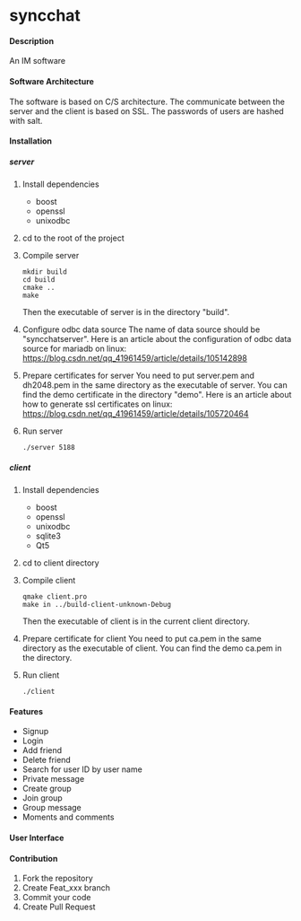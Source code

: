 # syncchat

#### Description

An IM software

#### Software Architecture

The software is based on C/S architecture. The communicate between the server and the client is based on SSL. The passwords of users are hashed with salt.

#### Installation

##### server

1. Install dependencies

    - boost
    - openssl
    - unixodbc

2. cd to the root of the project
3. Compile server

    ```shell
    mkdir build
    cd build
    cmake ..
    make
    ```

    Then the executable of server is in the directory "build".

4. Configure odbc data source
The name of data source should be "syncchatserver". Here is an article about the configuration of odbc data source for mariadb on linux:
<https://blog.csdn.net/qq_41961459/article/details/105142898>
5. Prepare certificates for server
You need to put server.pem and dh2048.pem in the same directory as the executable of server.
You can find the demo certificate in the directory "demo".
Here is an article about how to generate ssl certificates on linux:
<https://blog.csdn.net/qq_41961459/article/details/105720464>
6. Run server

    ```shell
    ./server 5188
    ```

##### client

1. Install dependencies

    - boost
    - openssl
    - unixodbc
    - sqlite3
    - Qt5

2. cd to client directory

3. Compile client

    ```shell
    qmake client.pro
    make in ../build-client-unknown-Debug
    ```

    Then the executable of client is in the current client directory.

4. Prepare certificate for client
    You need to put ca.pem in the same directory as the executable of client.
    You can find the demo ca.pem in the directory.

5. Run client

    ```shell
    ./client
    ```
    
#### Features

- Signup
- Login
- Add friend
- Delete friend
- Search for user ID by user name
- Private message
- Create group
- Join group
- Group message
- Moments and comments

#### User Interface



#### Contribution

1. Fork the repository
2. Create Feat_xxx branch
3. Commit your code
4. Create Pull Request
